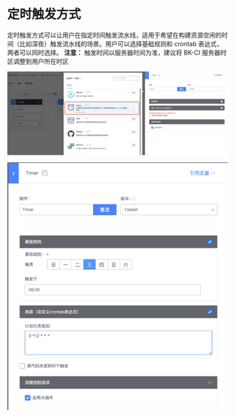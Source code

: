 # 定时触发方式

定时触发方式可以让用户在指定时间触发流水线，适用于希望在构建资源空闲的时间（比如深夜）触发流水线的场景。用户可以选择基础规则和 crontab 表达式，两者可以同时选择。
**注意：** 触发时间以服务器时间为准，建议将 BK-CI 服务器时区调整到用户所在时区

![png](../../../assets/image-trigger-timer-plugin.png)

![png](../../../assets/image-trigger-timer-rule.png)

